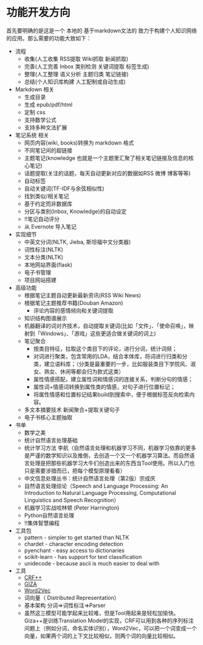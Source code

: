 # 功能开发方向

首先要明确的是这是一个 本地的 基于markdown文法的 致力于构建个人知识网络的应用。那么需要的功能大致如下：

+ 流程
    * 收集(人工收集 RSS提取 Wiki抓取 新闻抓取)
    * 完善(人工完善 Inbox 类别检测 关键词提取 标签生成)
    * 整理(人工整理 语义分析 主题归类 笔记链接)
    * 总结(个人知识库构建 人工配制或自动生成)
+ Markdown 相关
    * 生成目录
    * 生成 epub/pdf/html
    * 定制 css
    * 支持数学公式
    * 支持多种文法扩展
+ 笔记系统 相关
    * 网页内容(wiki, books)转换为 markdown 格式
    * 不同笔记间的超链接
    * 主题笔记(knowledge 也就是一个主题里汇聚了相关笔记链接及信息的核心笔记)
    * 话题提取(关注的话题，每天自动更新对应的数据如RSS 微博 博客等等)
    * 自动标签
    * 自动关键词(TF-IDF与余弦相似性)
    * 找到类似/相关笔记
    * 基于约定而非数据库
    * 分区与类别(Inbox, Knowledge)的自动设定
    * !!笔记自动评分
    * 从 Evernote 导入笔记
+ 实现细节
    * 中英文分词(NLTK, Jieba, 斯坦福中文分类器)
    * 词性标注(NLTK)
    * 文本分类(NLTK)
    * 本地网站界面(flask)
    * 电子书管理
    * 项目网站搭建
+ 高级功能
    * 根据笔记主题自动更新最新资讯(RSS Wiki News)
    * 根据笔记主题推荐书籍(Douban Amazon)
        - 评论内容的感情倾向和关键词提取
    * 知识结构图谱展示
    * 机器翻译的词对齐技术，自动提取关键词(比如「文件」、「使命召唤」，映射到「Windows」、「游戏」这些更适合做关键词的词上)
    * 笔记聚合
        - 按类目特征，拉取这个类目下的评论，进行分词，统计词频；
        - 对词进行聚类，包含常用的LDA，结合本体库，将词进行归类和分类，建立语料库；（分类是最重要的一步，比如服装类目下学院风、淑女、熟女、休闲等都会归为款式这类）
        - 属性情感搭配，建立属性词和情感词的连接关系，判断分句的情感；
        - 属性词+情感词转换到属性类的情感，对句子进行位置标记；
        - 将属性情感和位置标记结果build到搜索中，便于根据标签反向检索内容。
    * 多文本摘要技术 新闻聚合+提取关键句子
    * 电子书核心主题抽取
+ 书单
    * 数学之美
    * 统计自然语言处理基础
    * 统计学习方法 李航（自然语言处理和机器学习不同，机器学习依靠的更多是严谨的数学知识以及推倒，去创造一个又一个机器学习算法。而自然语言处理是把那些机器学习大牛们创造出来的东西当Tool使用。所以入门也只是需要涉猎而已，把每个模型原理看看）
    * 中文信息处理丛书：统计自然语言处理（第2版）宗成庆
    * 自然语言处理综论（Speech and Language Processing: An Introduction to Natural Language Processing, Computational Linguistics and Speech Recognition） 
    * 机器学习实战哈林顿 (Peter Harrington)
    * Python自然语言处理
    * !!集体智慧编程
+ 工具包
    * pattern - simpler to get started than NLTK
    * chardet - character encoding detection
    * pyenchant - easy access to dictionaries
    * scikit-learn - has support for text classification
    * unidecode - because ascii is much easier to deal with
+ 工具
    * [CRF++](http://crfpp.googlecode.com/svn/trunk/doc/index.html)
    * [GIZA](https://code.google.com/p/giza-pp/)
    * [Word2Vec](https://code.google.com/p/word2vec/)
    * 词向量（ Distributed Representation）
    * 基本架构 分词=>词性标注=>Parser
    * 虽然这三模型可能学起来比较难，但是Tool用起来是轻松加愉快。Giza++是训练Translation Model的实现，CRF可以用到各种的序列标注问题上（例如分词，命名实体识别），Word2Vec，可以把一个词变成一个向量，如果两个词的上下文比较相似，则两个词的向量比较相似。

